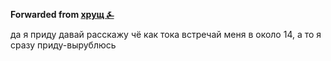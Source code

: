 **Forwarded from [хрущ ⍼](https://t.me/myEndlessMind)**

да я приду давай расскажу чё как
тока встречай меня в около 14, а то я сразу приду-вырублюсь